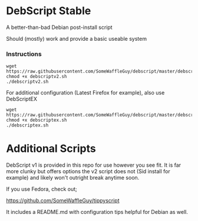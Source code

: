 # DebScript Stable
A better-than-bad Debian post-install script

Should (mostly) work and provide a basic useable system


### Instructions

```
wget https://raw.githubusercontent.com/SomeWaffleGuy/debscript/master/debscriptv2.sh
chmod +x debscriptv2.sh
./debscriptv2.sh
```

For additional configuration (Latest Firefox for example), also use DebScriptEX

```
wget https://raw.githubusercontent.com/SomeWaffleGuy/debscript/master/debscriptex.sh
chmod +x debscriptex.sh
./debscriptex.sh
```

# Additional Scripts
DebScript v1 is provided in this repo for use however you see fit. It is far more clunky but offers options the v2 script does not (Sid install for example) and likely won't outright break anytime soon.

If you use Fedora, check out;

https://github.com/SomeWaffleGuy/tippyscript

It includes a README.md with configuration tips helpful for Debian as well.
